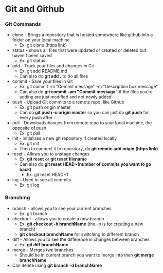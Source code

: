 # Git and Github

### Git Commands

- clone - Brings a repository that is hosted somewhere like github into a folder on your local machine
  - Ex. git clone (https link)
- status - shows all files that were updated or created or deleted but haven't been saved
  -  Ex. git status
- add - Track your files and changes in Git
  - Ex. git add README.md
  - Can also do **git add .** to do all files
- commit - Save your files in Git
  - Ex. git commit -m "Commit message" -m "Description box message"
  - Can also do **git commit -am "Commit message"** if the files you're adding are just modified and not newly added
- push - Upload Git commits to a remote repo, like Github
  - Ex. git push origin master
  - Can do **git push -u origin master** so you can just do **git push** for every push after
- pull - Download changes from remote repo to your local machine, the opposite of push
  - Ex. git pull
- init - Initializes a new git repository if created locally
  -  Ex. git init
  -  Then to connect it to repository, do **git remote add origin (https link)**
- reset - Allows you to unstage changes
  - Ex. **git reset** or **git reset filename**
  - Can also do **git reset HEAD~(number of commits you want to go back)**
    -  Ex. git reset HEAD~1
- log - Used to see all commits
  - Ex. git log
 
### Branching

- branch - allows you to see your current branches
  -  Ex. git branch
- checkout - allows you to create a new branch
  - Ex. **git checkout -b branchName** (the -b is for creating a new branch)
  - **git checkout branchName** for switching to different branch
- diff - Allows you to see the difference in changes between branches
  - Ex. **git diff branchName**
- merge - Merges two branches
  - Should be in current branch you want to merge into then **git merge branchName**
- Can delete using **git branch -d branchName**   
